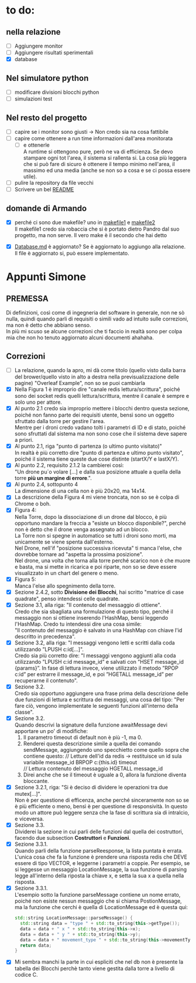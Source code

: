 # to do:
## nella relazione
- [ ] Aggiungere monitor 
- [ ] Aggiungere risultati sperimentali 
- [x] database

## Nel simulatore python
- [ ] modificare divisioni blocchi python 
- [ ] simulazioni test 

## Nel resto del progetto
- [ ] capire se i monitor sono giusti -> Non credo sia na cosa fattibile
- [ ] capire come ottenere a run time informazioni dall'area monitorata
    - [ ] e ottenerle\
           A runtime si ottengono pure, però ne va di efficienza. Se devo stampare ogni tot l'area, il sistema si rallenta si.
          La cosa più leggera che si può fare di sicuro è ottenere il tempo minimo nell'area, il massimo ed una media (anche se non so a cosa e se ci possa essere utile).
- [ ] pulire la repository da file vecchi
- [ ] Scrivere un bel [README](README.md)

## domande di Armando 
- [x] perché ci sono due makefile? uno in [makefile1](libpqxx-7.7.5/build/include/Makefile) e [makefile2](makefile)\
    Il makefile1 credo sia robaccia che si è portato dietro Pandro dal suo progetto, ma non serve. Il vero make è il secondo che hai detto
- [x] [Database.md](Database.md) è aggiornato? Se è aggiornato lo aggiungo alla relazione.\
      Il file è aggiornato si, può essere implementato.


# Appunti Simone
## PREMESSA
Di definizioni, così come di ingegneria del software in generale, non ne sò nulla, quindi quando parli di requisiti o simili vado ad intuito sulle correzioni, ma non è detto che abbiano senso.\
In più mi scuso se alcune correzioni che ti faccio in realtà sono per colpa mia che non ho tenuto aggiornato alcuni documenti ahahaha.
## Correzioni
- [ ] La relazione, quando la apro, mi dà come titolo (quello visto dalla barra del brower/quello visto in alto a destra nella previsualizzazione delle pagine) "Overleaf Example", non so se puoi cambiarla
- [x] Nella Figura 1 è improprio dire "canale redis lettura/scrittura", poiché sono dei socket redis quelli lettura/scrittura, mentre il canale è sempre e solo uno per attore.
- [x] Al punto 2.1 credo sia improprio mettere i blocchi dentro questa sezione, poiché non fanno parte dei requisiti utente, bensì sono un oggetto sfruttato dalla torre per gestire l'area.\
  Mentre per i droni credo vadano tolti i parametri di ID e di stato, poiché sono sfruttati dal sistema ma non sono cose che il sistema deve sapere a priori.
- [x] Al punto 2.1, riga "punto di partenza (o ultimo punto visitato)"\
  In realtà è più corretto dire "punto di partenza e ultimo punto visitato", poiché il sistema tiene queste due cose distinte (startX/Y e lastX/Y).
- [x] Al punto 2.2, requisito 2.1.2 la cambierei così:\
  "Un drone pu`o volare [...] e dalla sua posizione attuale a quella della torre __più un margine di errore__.".
- [x] Al punto 2.4, sottopunto 4\
  La dimensione di una cella non è più 20x20, ma 14x14.
- [x] La descrizione della Figura 4 mi viene troncata, non so se è colpa di Chrome o boh.
- [x] Figura 4:\
  Nella Torre, dopo la dissociazione di un drone dal blocco, è più opportuno mandare la freccia a "esiste un blocco disponibile?", perché non è detto che il drone venga assegnato ad un blocco.\
  La Torre non si spegne in automatico se tutti i droni sono morti, ma unicamente se viene spenta dall'esterno.\
  Nel Drone, nell'if "posizione successiva ricevuta" ti manca l'else, che dovrebbe tornare ad "aspetta la prossima posizione".\
  Nel drone, una volta che torna alla torre perché scarico non è che muore e basta, ma si mette in ricarica e poi riparte, non so se deve essere visualizzato in un chart del genere o meno.
- [x] Figura 5:\
  Manca l'else allo spegnimento della torre.
- [x] Sezione 2.4.2, sotto __Divisione dei Blocchi__, hai scritto "matrice di case quadrate", penso intendessi celle quadrate.
- [x] Sezione 3.1, alla riga: "Il contenuto del messaggio di ottiene".\
  Credo che sia sbagliata una formulazione di questo tipo, perché il messaggio non si ottiene inserendo l'HashMap, bensì leggendo l'HashMap. Credo tu intendessi dire una cosa simile:\
  "Il contenuto del messaggio è salvato in una HashMap con chiave l'id descritto in precedenza".
- [x] Sezione 3.2, alla riga: "I messaggi vengono letti e scritti dalla coda utilizzando ”LPUSH c:id[...]".\
  Credo sia più corretto dire: "I messaggi vengono aggiunti alla coda utilizzando ”LPUSH c:id message_id” e salvati con ”HSET message_id {params}”.
  In fase di lettura invece, viene utilizzato il metodo ”RPOP c:id” per estrarre il message_id, e poi ”HGETALL message_id” per recuperarne il contenuto".
- [x] Sezione 3.2.\
  Credo sia opportuno aggiungere una frase prima della descrizione delle due funzioni di lettura e scrittura dei messaggi, una cosa del tipo: "Per fare ciò, vengono implementate le seguenti funzioni all'interno della classe".
- [x] Sezione 3.2.\
  Quando descrivi la signature della funzione awaitMessage devi apportare un po' di modifiche:
  1. Il parametro timeout di default non è più -1, ma 0.
  2. Renderei questa descrizione simile a quella dei comando sendMessage, aggiungendo uno specchietto come quello sopra che contiene questo:
     // Letture dell'id da redis -> restituisce un id sula variabile message_id
     BRPOP c:{this.id} timeout
     \
     // Lettura contenuto del messaggio
     HGETALL message_id
  3. Direi anche che se il timeout è uguale a 0, allora la funzione diventa bloccante.
- [x] Sezione 3.2.1, riga: "Si è deciso di dividere le operazioni tra due mutex[...]".\
  Non è per questione di efficenza, anche perché sinceramente non so se è più efficiente o meno, bensì è per questione di responsività. In questo modo un attore può leggere senza che la fase di scrittura sia di intralcio, e viceversa.
- [x] Sezione 3.3.\
  Dividerei la sezione in cui parli delle funzioni dal quella dei costruttori, facendo due subsection __Costruttori__ e __Funzioni__.
- [x] Sezione 3.3.1.\
  Quando parli della funzione parseReesponse, la lista puntata è errata.
  L'unica cosa che fa la funzione è prendere una risposta redis che DEVE essere di tipo VECTOR, e leggerne i parametri a coppie. Per esempio, se si leggesse un messaggio LocationMessage, la sua funzione di parsing legge all'interno della riposta la chiave x, e setta la sua x a quella nella risposta.
- [x] Sezione 3.3.1.\
  L'esempio sotto la funzione parseMessage contiene un nome errato, poiché non esiste nessun messaggio che si chiama PostionMessage, ma la funzione che cerchi è quella di LocationMessage ed è questa qui:
  ```C++
  std::string LocationMessage::parseMessage() {
    std::string data = "type " + std::to_string(this->getType());
    data = data + " x " + std::to_string(this->x);
    data = data + " y " + std::to_string(this->y);
    data = data + " movement_type " + std::to_string(this->movementType);
    return data;
  }
  ```
- [x] Mi sembra manchi la parte in cui espliciti che nel db non è presente la tabella dei Blocchi perchè tanto viene gestita dalla torre a livello di codice C.
